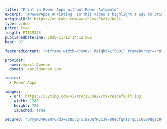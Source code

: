 ```yaml
---
title: "Print in Power Apps without Power Automate"
excerpt: "#PowerApps #Printing  In this video I highlight a way to print tabular data directly in Power Apps, no need for Power Automate!  This is made possible by Microsoft MVP and MCT Yash Agarwal who created a fantastic PCF control that will allow you to print directly in Power Apps.  I'll walk you through"
originalUrl: https://youtube.com/watch?v=tPAz1vJUe2k
type: video
price: Free
length: PT13M34S
publishedDateTime: 2020-11-12T14:12:56Z
heat: 87

featuredContent: "<iframe width=\"800\" height=\"500\" frameborder=\"0\" src=\"https://www.youtube.com/embed/tPAz1vJUe2k\" allow=\"accelerometer; autoplay; encrypted-media; gyroscope; picture-in-picture\" allowfullscreen></iframe>"

provider:
  name: April Dunnam
  domain: aprildunnam.com

topics:
  - Power Apps

images:
  - url: https://i.ytimg.com/vi/tPAz1vJUe2k/maxresdefault.jpg
    width: 1280
    height: 720
    isCached: true

secured: "5YmyM34RE9UrG7dJ+2SQ5cqT5lW2UWfRvc3eF80ecfqn1zTq55c6vBVNgs20+JGxIP6JQWwpd2zl9QSZ+0ktE4/DmrefMsF36vESgz6/prZxQ1h9d82deHNx8l2qhe4A0tI6f/xS9jdyPrz9qO3mI43Dg9xsRZE8+4hxJUdQbRKJF4OWGmXrsJ7Eg55UQoGeR1tSOH3Y2CcAm/DQ05bQqXZleeqNjWM7WaaPbp18fBCw7t6SpX/qB4E58Dd2FYM2kgxHjhaFzLDhWpYdhXKXuv3Ze9FpAtRm60YPqRneaaUYBUMwti0GWo5iyjvwi6v+je2juWoQvTTMX3SmZWRBF72Ns3yqOl2zIdbdH4W3xi1PWGLZdxBPSs6JLIa6le4t5xRKywcOLhtjNc32TE3lj6pAIlxl04peEqKUd+yU0qQ=;6B8UQY78BNxtu/4sBF9A9A=="
---
```


